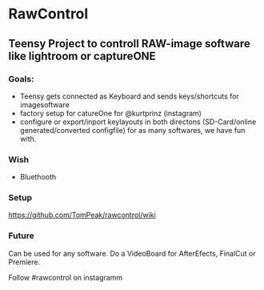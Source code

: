 # RawControl
## Teensy Project to controll RAW-image software like lightroom or captureONE

### Goals:
- Teensy gets connected as Keyboard and sends keys/shortcuts for imagesoftware
- factory setup for catureOne for @kurtprinz (instagram)
- configure or export/inport keylayouts in both directons (SD-Card/online generated/converted configfile) for as many softwares, we have fun with.

### Wish
- Bluethooth

### Setup
https://github.com/TomPeak/rawcontrol/wiki

### Future
Can be used for any software. Do a VideoBoard for AfterEfects, FinalCut or Premiere.

Follow #rawcontrol on instagramm
